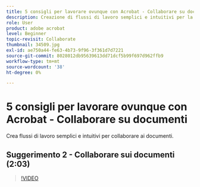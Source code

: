 ```yaml
---
title: 5 consigli per lavorare ovunque con Acrobat - Collaborare su documenti
description: Creazione di flussi di lavoro semplici e intuitivi per la collaborazione sui documenti
role: User
product: adobe acrobat
level: Beginner
topic-revisit: Collaborate
thumbnail: 34509.jpg
exl-id: ae750a44-fe63-4b73-9f96-3f361d7d7221
source-git-commit: 8028012db95639613dd71dcf5b99f697d962ffb9
workflow-type: tm+mt
source-wordcount: '38'
ht-degree: 0%

---
```


# 5 consigli per lavorare ovunque con Acrobat - Collaborare su documenti

Crea flussi di lavoro semplici e intuitivi per collaborare ai documenti.

## Suggerimento 2 - Collaborare sui documenti (2:03)

>[!VIDEO](https://video.tv.adobe.com/v/34509)
